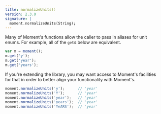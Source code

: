 ```yaml
---
title: normalizeUnits()
version: 2.3.0
signature: |
  moment.normalizeUnits(String);
---
```



Many of Moment's functions allow the caller to pass in aliases for unit enums. For example, all of the `get`s below are equivalent.

```javascript
var m = moment();
m.get('y');
m.get('year');
m.get('years');
```

If you're extending the library, you may want access to Moment's facilities for that in order to better align your functionality with Moment's.

```javascript
moment.normalizeUnits('y');      // 'year'
moment.normalizeUnits('Y');      // 'year'
moment.normalizeUnits('year');   // 'year'
moment.normalizeUnits('years');  // 'year'
moment.normalizeUnits('YeARS');  // 'year'
```
